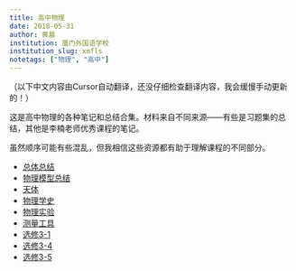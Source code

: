 ```yaml
---
title: 高中物理
date: 2018-05-31
author: 黄晨
institution: 厦门外国语学校
institution_slug: xmfls
notetags: ["物理", "高中"]
---
```


（以下中文内容由Cursor自动翻译，还没仔细检查翻译内容，我会缓慢手动更新的！）

这是高中物理的各种笔记和总结合集。材料来自不同来源——有些是习题集的总结，其他是李楠老师优秀课程的笔记。

虽然顺序可能有些混乱，但我相信这些资源都有助于理解课程的不同部分。

- [总体总结](/notes/high-school-physics/pdf/summary.pdf)
- [物理模型总结](/notes/high-school-physics/pdf/summary-of-models.pdf)
- [天体](/notes/high-school-physics/pdf/celestial-bodies.pdf)
- [物理学史](/notes/high-school-physics/pdf/physics-history.pdf)
- [物理实验](/notes/high-school-physics/pdf/experiments.pdf)
- [测量工具](/notes/high-school-physics/pdf/measurement-tools.pdf)
- [选修3-1](/notes/high-school-physics/pdf/elective-3-1.pdf)
- [选修3-4](/notes/high-school-physics/pdf/elective-3-4.pdf)
- [选修3-5](/notes/high-school-physics/pdf/elective-3-5.pdf)
